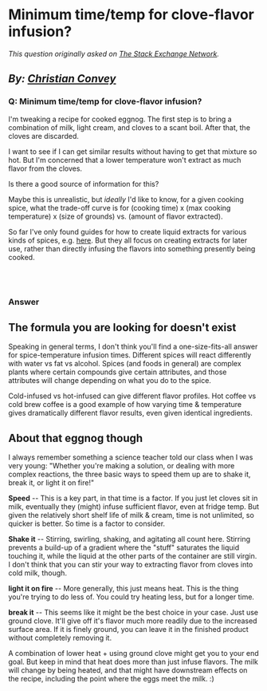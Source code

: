 # Minimum time/temp for clove-flavor infusion?

_This question originally asked on [The Stack Exchange Network](https://cooking.stackexchange.com/q/119724)._

_By: [Christian Convey](https://cooking.stackexchange.com/u/97718)_
<br>
--------------------------------------------
### Q: Minimum time/temp for clove-flavor infusion?
<p>I'm tweaking a recipe for cooked eggnog. The first step is to bring a combination of milk, light cream, and cloves to a scant boil.  After that, the cloves are discarded.</p>
<p>I want to see if I can get similar results without having to get that mixture so hot.  But I'm concerned that a lower temperature won't extract as much flavor from the cloves.</p>
<p>Is there a good source of information for this?</p>
<p>Maybe this is unrealistic, but <em>ideally</em> I'd like to know, for a given cooking spice, what the trade-off curve is for (cooking time) x (max cooking temperature) x (size of grounds) vs. (amount of flavor extracted).</p>
<p>So far I've only found guides for how to create liquid extracts for various kinds of spices, e.g. <a href="https://pubs.rsc.org/en/content/articlehtml/2017/ra/c7ra04803c" rel="nofollow noreferrer">here</a>.  But they all focus on creating extracts for later use, rather than directly infusing the flavors into something presently being cooked.</p>

<br><br>
### Answer 
<h2>The formula you are looking for doesn't exist</h2>
<p>Speaking in general terms, I don't think you'll find a one-size-fits-all answer for spice-temperature infusion times. Different spices will react differently with water vs fat vs alcohol. Spices (and foods in general) are complex plants where certain compounds give certain attributes, and those attributes will change depending on what you do to the spice.</p>
<p>Cold-infused vs hot-infused can give different flavor profiles. Hot coffee vs cold brew coffee is a good example of how varying time &amp; temperature gives dramatically different flavor results, even given identical ingredients.</p>
<h2>About that eggnog though</h2>
<p>I always remember something a science teacher told our class when I was very young: &quot;Whether you're making a solution, or dealing with more complex reactions, the three basic ways to speed them up are to shake it, break it, or light it on fire!&quot;</p>
<p><strong>Speed</strong> -- This is a key part, in that time is a factor. If you just let cloves sit in milk, eventually they (might) infuse sufficient flavor, even at fridge temp. But given the relatively short shelf life of milk &amp; cream, time is not unlimited, so quicker is better. So time is a factor to consider.</p>
<p><strong>Shake it</strong> -- Stirring, swirling, shaking, and agitating all count here. Stirring prevents a build-up of a gradient where the &quot;stuff&quot; saturates the liquid touching it, while the liquid at the other parts of the container are still virgin. I don't think that you can stir your way to extracting flavor from cloves into cold milk, though.</p>
<p><strong>light it on fire</strong> -- More generally, this just means heat. This is the thing you're trying to do less of. You could try heating less, but for a longer time.</p>
<p><strong>break it</strong> -- This seems like it might be the best choice in your case. Just use ground clove. It'll give off it's flavor much more readily due to the increased surface area. If it is finely ground, you can leave it in the finished product without completely removing it.</p>
<p>A combination of lower heat + using ground clove might get you to your end goal. But keep in mind that heat does more than just infuse flavors. The milk will change by being heated, and that might have downstream effects on the recipe, including the point where the eggs meet the milk. :)</p>

